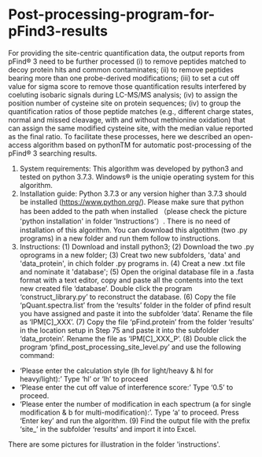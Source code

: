 # Post-processing-program-for-pFind3-results
For providing the site-centric quantification data, the output reports from pFind® 3 need to be further processed (i) to remove peptides matched to decoy protein hits and common contaminates; (ii) to remove peptides bearing more than one probe-derived modifications; (iii) to set a cut off value for sigma score to remove those quantification results interfered by coeluting isobaric signals during LC-MS/MS analysis; (iv) to assign the position number of cysteine site on protein sequences; (iv) to group the quantification ratios of those peptide matches (e.g., different charge states, normal and missed cleavage, with and without methionine oxidation) that can assign the same modified cysteine site, with the median value reported as the final ratio. To facilitate these processes, here we described an open-access algorithm based on pythonTM for automatic post-processing of the pFind® 3 searching results.
1. System requirements:
This algorithm was developed by python3 and tested on python 3.7.3. Windows® is the uniqie operating system for this algorithm.
2. Installation guide:
Python 3.7.3 or any version higher than 3.7.3 should be installed (https://www.python.org/). Please make sure that python has been added to the path when installed （please check the picture 'python installation' in folder 'Instructions'）. There is no need of installation of this algorithm. You can download this algotithm (two .py programs) in a new folder and run them follow to instructions.
3. Instructions: 
(1) Download and install python3;
(2) Download the two .py oprograms in a new folder;
(3) Creat two new subfolders, 'data' and 'data_protein', in chich folder .py programs in.
(4) Creat a new .txt file and nominate it 'database';
(5) Open the original database file in a .fasta format with a text editor, copy and paste all the contents into the text new created file ‘database’. Double click the program ‘construct_library.py’ to reconstruct the database. 
(6) Copy the file ‘pQuant.spectra.list’ from the ‘results’ folder in the folder of pfind result you have assigned and paste it into the subfolder ‘data’. Rename the file as ‘IPM[C]_XXX’.
(7) Copy the file ‘pFind.protein’ from the folder ‘results’ in the location setup in Step 75 and paste it into the subfolder ‘data_protein’. Rename the file as ‘IPM[C]_XXX_P’.
(8) Double click the program ‘pfind_post_processing_site_level.py’ and use the following command: 
-	‘Please enter the calculation style (lh for light/heavy & hl for heavy/light):’ Type ‘hl’ or ‘lh’ to proceed
-	‘Please enter the cut off value of interference score:’ Type ‘0.5’ to proceed. 
-	‘Please enter the number of modification in each spectrum (a for single modification & b for multi-modification):’. Type ‘a’ to proceed. 
 Press ‘Enter key’ and run the algorithm.
(9) Find the output file with the prefix ‘site_’ in the subfolder ‘results’ and import it into Excel.

There are some pictures for illustration in the folder 'instructions'.
